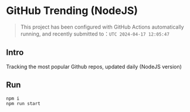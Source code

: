 # GitHub Trending (NodeJS)

> This project has been configured with GitHub Actions automatically running, and recently submitted to：`UTC 2024-04-17 12:05:47`

## Intro

Tracking the most popular Github repos, updated daily (NodeJS version)

## Run

```bash
npm i
npm run start
```
